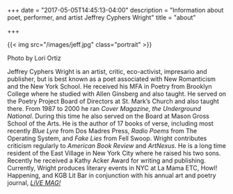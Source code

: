 +++
date = "2017-05-05T14:45:13-04:00"
description = "Information about poet, performer, and artist Jeffrey Cyphers Wright"
title = "about"

+++

{{< img src="/images/jeff.jpg" class="portrait" >}}
<p>Photo by Lori Ortiz</p>

Jeffrey Cyphers Wright is an artist, critic, eco-activist, impresario and publisher, but is best known as a poet associated with New Romanticism and the New York School. He received his MFA in Poetry from Brooklyn College where he studied with Allen Ginsberg and also taught. He served on the Poetry Project Board of Directors at St. Mark’s Church and also taught there. From 1987 to 2000 he ran *Cover Magazine, the Underground National*. During this time he also served on the Board at Mason Gross School of the Arts. He is the author of 17 books of verse, including most recently *Blue Lyre* from Dos Madres Press, *Radio Poems* from The Operating System, and *Fake Lies* from Fell Swoop. Wright contributes criticism regularly to *American Book Review* and *ArtNexus*. He is a long time resident of the East Village in New York City where he raised his two sons. Recently he received a Kathy Acker Award for writing and publishing. Currently, Wright produces literary events in NYC at La Mama ETC, Howl! Happening, and KGB Lit Bar in conjunction with his annual art and poetry journal, [*LiVE MAG!*](https://livemag.org)


